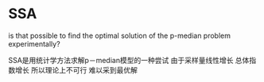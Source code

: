 # SSA
is that possible to find the optimal solution of the p-median problem experimentally?

SSA是用统计学方法求解p－median模型的一种尝试
由于采样量线性增长 总体指数增长 所以理论上不可行 难以采到最优解
